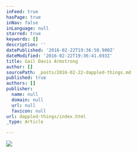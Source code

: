 ```yaml
---
inFeed: true
hasPage: true
inNav: false
inLanguage: null
starred: true
keywords: []
description: ''
datePublished: '2016-02-22T19:36:50.900Z'
dateModified: '2016-02-22T19:36:41.693Z'
title: Gail Davis Armstrong
author: []
sourcePath: _posts/2016-02-22-dappled-things.md
published: true
authors: []
publisher:
  name: null
  domain: null
  url: null
  favicon: null
url: dappled-things/index.html
_type: Article

---
```

![](https://the-grid-user-content.s3-us-west-2.amazonaws.com/e2edf942-7425-4170-b78d-1ba8a2d4ee85.jpg)